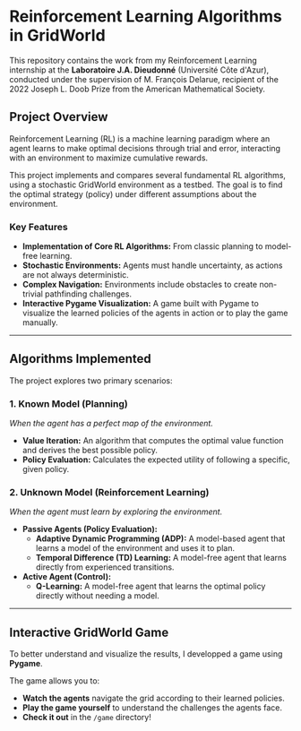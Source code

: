 # Reinforcement Learning Algorithms in GridWorld

This repository contains the work from my Reinforcement Learning internship at the **Laboratoire J.A. Dieudonné** (Université Côte d'Azur), conducted under the supervision of M. François Delarue, recipient of the 2022 Joseph L. Doob Prize from the American Mathematical Society.

## Project Overview

Reinforcement Learning (RL) is a machine learning paradigm where an agent learns to make optimal decisions through trial and error, interacting with an environment to maximize cumulative rewards.

This project implements and compares several fundamental RL algorithms, using a stochastic GridWorld environment as a testbed. The goal is to find the optimal strategy (policy) under different assumptions about the environment.

### Key Features
- **Implementation of Core RL Algorithms:** From classic planning to model-free learning.
- **Stochastic Environments:** Agents must handle uncertainty, as actions are not always deterministic.
- **Complex Navigation:** Environments include obstacles to create non-trivial pathfinding challenges.
- **Interactive Pygame Visualization:** A game built with Pygame to visualize the learned policies of the agents in action or to play the game manually.

---

## Algorithms Implemented

The project explores two primary scenarios:

### 1. Known Model (Planning)
*When the agent has a perfect map of the environment.*

- **Value Iteration:** An algorithm that computes the optimal value function and derives the best possible policy.
- **Policy Evaluation:** Calculates the expected utility of following a specific, given policy.

### 2. Unknown Model (Reinforcement Learning)
*When the agent must learn by exploring the environment.*

- **Passive Agents (Policy Evaluation):**
    - **Adaptive Dynamic Programming (ADP):** A model-based agent that learns a model of the environment and uses it to plan.
    - **Temporal Difference (TD) Learning:** A model-free agent that learns directly from experienced transitions.
- **Active Agent (Control):**
    - **Q-Learning:** A model-free agent that learns the optimal policy directly without needing a model.

---

## Interactive GridWorld Game

To better understand and visualize the results, I developped a game using **Pygame**.

The game allows you to:
- **Watch the agents** navigate the grid according to their learned policies.
- **Play the game yourself** to understand the challenges the agents face.
- **Check it out** in the `/game` directory!
